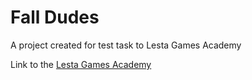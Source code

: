 # Fall Dudes

A project created for test task to Lesta Games Academy

Link to the [Lesta Games Academy](https://lestagamesacademy.ru/)
